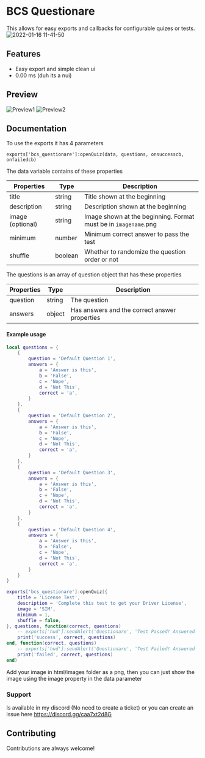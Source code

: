 # BCS Questionare

This allows for easy exports and callbacks for configurable quizes or tests.
![2022-01-16 11-41-50](https://user-images.githubusercontent.com/60974759/149651916-276197c1-f8ce-4a88-bb5a-a39e905237eb.gif)


## Features

- Easy export and simple clean ui
- 0.00 ms (duh its a nui)

## Preview

![Preview1](https://media.discordapp.net/attachments/856060200011038762/932165513595981834/Questionare.png?width=810&height=464)
![Preview2](https://media.discordapp.net/attachments/856060200011038762/932165513906389082/Questionare2.png?width=810&height=464)

## Documentation

To use the exports it has 4 parameters

```
exports['bcs_questionare']:openQuiz(data, questions, onsuccesscb, onfailedcb)
```

The data variable contains of these properties

| Properties       | Type    | Description                                                     |
| ---------------- | ------- | --------------------------------------------------------------- |
| title            | string  | Title shown at the beginning                                    |
| description      | string  | Description shown at the beginning                              |
| image (optional) | string  | Image shown at the beginning. Format must be in `imagename`.png |
| minimum          | number  | Minimum correct answer to pass the test                         |
| shuffle          | boolean | Whether to randomize the question order or not                  |

The questions is an array of question object that has these properties

| Properties | Type   | Description                                   |
| ---------- | ------ | --------------------------------------------- |
| question   | string | The question                                  |
| answers    | object | Has answers and the correct answer properties |

#### Example usage

```lua
local questions = {
    {
        question = 'Default Question 1',
        answers = {
            a = 'Answer is this',
            b = 'False',
            c = 'Nope',
            d = 'Not This',
            correct = 'a',
        }
    },
    {
        question = 'Default Question 2',
        answers = {
            a = 'Answer is this',
            b = 'False',
            c = 'Nope',
            d = 'Not This',
            correct = 'a',
        }
    },
    {
        question = 'Default Question 3',
        answers = {
            a = 'Answer is this',
            b = 'False',
            c = 'Nope',
            d = 'Not This',
            correct = 'a',
        }
    },
    {
        question = 'Default Question 4',
        answers = {
            a = 'Answer is this',
            b = 'False',
            c = 'Nope',
            d = 'Not This',
            correct = 'a',
        }
    }
}

exports['bcs_questionare']:openQuiz({
    title = 'License Test',
    description = 'Complete this test to get your Driver License',
    image = 'SIM',
    minimum = 1,
    shuffle = false,
}, questions, function(correct, questions)
    -- exports['hud']:sendAlert('Questionare', 'Test Passed! Answered '..correct..' out of '..questions..' question!', 'success', 3000)
    print('success', correct, questions)
end, function(correct, questions)
    -- exports['hud']:sendAlert('Questionare', 'Test Failed! Answered '..correct..' out of '..questions..' question!', 'error', 3000)
    print('failed', correct, questions)
end)
```

Add your image in html/images folder as a png, then you can just show the image using the image property in the data parameter

### Support
Is available in my discord (No need to create a ticket) or you can create an issue here
https://discord.gg/caa7xt2d8G

## Contributing

Contributions are always welcome!
